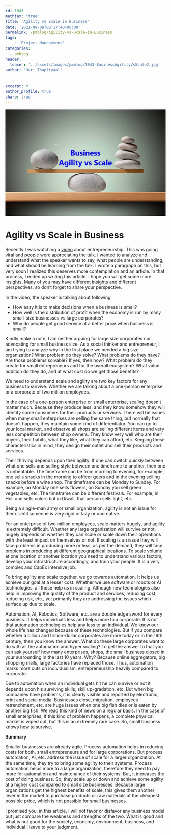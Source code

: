 ```yaml
---
id: 1043   
mathjax: "true"
title: 'Agility vs Scale in Business'
date: '2021-09-09T08:17:40+00:00'
permalink: /pmblog/Agility-vs-Scale-in-Business
tags: 
    - 'Project Management'
categories:
  - pmblog
header:
  teaser: '../assets/images/pmblog/1043-BusinessAgilityVsScale2.jpg'
author: 'Hari Thapliyaal'


excerpt: #
author_profile: true
share: true
---
```


![](../assets/images/pmblog/1043-BusinessAgilityVsScale2.jpg)   
   
# Agility vs Scale in Business   
   
Recently I was watching a [video](https://youtu.be/5ZQv0aHVgys) about entrepreneurship. This was going viral and people were appreciating the talk. I wanted to analyze and understand what the speaker wants to say, what people are understanding, and what should be learning from the talk. I wrote a paragraph on this, but very soon I realized this deserves more contemplation and an article. In that process, I ended up writing this article. I hope you will get some more insights. Many of you may have different insights and different perspectives, so don’t forget to share your perspective.

In the video, the speaker is talking about following

- How easy it is to make decisions when a business is small?
- How well is the distribution of profit when the economy is run by many small-size businesses vs large corporates?
- Why do people get good service at a better price when business is small?

Kindly make a note, I am neither arguing for large size corporates nor advocating for small business size. As a social thinker and entrepreneur, I am trying to analyze why in the first place we needed a big size organization? What problem do they solve? What problems do they have? Are those problems solvable? If yes, then how? What problem do they create for small entrepreneurs and for the overall ecosystem? What value addition do they do, and at what cost do we get those benefits?

We need to understand scale and agility are two key factors for any business to survive. Whether we are talking about a one-person enterprise or a corporate of two million employees.

In the case of a one-person enterprise or small enterprise, scaling doesn’t matter much. Because they produce less, and they know somehow they will identify some consumers for their products or services. There will be issues when many small enterprises are selling the same thing, but normally that doesn’t happen, they maintain some kind of differentiator. You can go to your local market, and observe all shops are selling different items and very less competition between shop owners. They know very well who are their buyers, their habits, what they like, what they can afford, etc. Keeping these characteristics in mind, they design their outlet and sell their products and services.

Their thriving depends upon their agility. If one can switch quickly between what one sells and selling style between one timeframe to another, then one is unbeatable. The timeframe can be from morning to evening, for example, one sells snacks in the morning to officer goers and in the evening selling snacks before a wine shop. The timeframe can be Monday to Sunday. For example, on Monday one sells flowers, on Sunday you sell green vegetables, etc. The timeframe can be different festivals. For example, in Holi one sells colors but in Diwali, that person sells light, etc.

Being a single-man army or small organization, agility is not an issue for them. Until someone is very rigid or lazy or uncreative.

For an enterprise of two million employees, scale matters hugely, and agility is extremely difficult. Whether any large organization will survive or not, hugely depends on whether they can scale or scale down their operations with the least impact on themselves or not. If scaling is an issue they will face problems in producing more or less, as per the demand, they will face problems in producing at different geographical locations. To scale volume at one location or another location you need to understand various factors, develop your infrastructure accordingly, and train your people. It is a very complex and CapEx intensive job.

To bring agility and scale together, we go towards automation. It helps us achieve our goal at a lesser cost. Whether we use software or robots or AI technologies, all these help us in scaling. Although new technologies also help in improving the quality of the product and services, reducing cost, reducing risk, etc., yet primarily they are addressing the issues which surface up due to scale.

Automation, AI, Robotics, Software, etc. are a double edge sword for every business. It helps individuals less and helps more to a corporate. It is not that automation technologies help any less to an individual. We know our whole life has changed because of these technologies. But if you compare whether a billion and trillion-dollar corporates are more today or in the 19th century, then you know the answer. What do these large corporates want to do with all the automation and hyper scaling? To get the answer to that you can ask yourself how many enterprises, shops, the small business closed in your surrounding in the last 10 years. Why? Because online aggregators, big shopping malls, large factories have replaced those. Thus, automation marks more cuts on individualism, entrepreneurship heavily compared to corporate.

Due to automation when an individual gets hit he can survive or not it depends upon his surviving skills, skill up-gradation, etc. But when big companies have problems, it is clearly visible and reported by electronic, print and social media. Businesses close, migration, employees retrenchment, etc. are huge issues when one big fish dies or is eaten by another big fish. We read this kind of news on a regular basis. In the case of small enterprises, if this kind of problem happens, a complete physical market is wiped out, but this is an extremely rare case. So, small business knows how to survive.

**Summary**

Smaller businesses are already agile. Process automation helps in reducing costs for both, small entrepreneurs and for large corporations. But process automation, AI, etc. address the issue of scale for a larger organization. At the same time, they try to bring some agility to their systems. Process automation helps more to a large organization, therefore they need to pay more for automation and maintenance of their systems. But, it increases the cost of doing business. So, they scale up or down and achieve some agility at a higher cost compared to small size businesses. Because large organizations get the highest benefits of scale, this gives them another lever in the market to purchase products or raw materials at the cheapest possible price, which is not possible for small businesses.

I promised you, in this article, I will not favor or disfavor any business model but just compare the weakness and strengths of the two. What is good and what is not good for the society, economy, environment, business, and individual I leave to your judgment.
